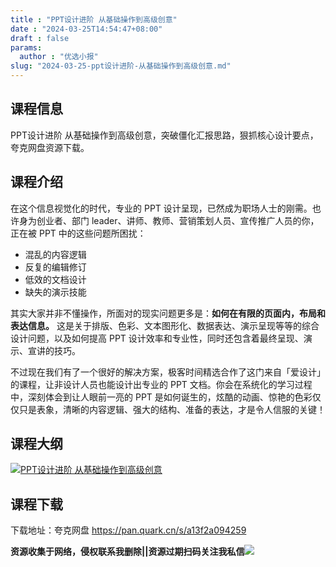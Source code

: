 ```yaml
---
title : "PPT设计进阶 从基础操作到高级创意"
date : "2024-03-25T14:54:47+08:00"
draft : false
params:
  author : "优选小报"
slug: "2024-03-25-ppt设计进阶-从基础操作到高级创意.md"
---
```


## 课程信息

PPT设计进阶 从基础操作到高级创意，突破僵化汇报思路，狠抓核心设计要点，夸克网盘资源下载。

## 课程介绍

在这个信息视觉化的时代，专业的 PPT 设计呈现，已然成为职场人士的刚需。也许身为创业者、部门
leader、讲师、教师、营销策划人员、宣传推广人员的你，正在被 PPT 中的这些问题所困扰：

  * 混乱的内容逻辑
  * 反复的编辑修订
  * 低效的文档设计
  * 缺失的演示技能

其实大家并非不懂操作，所面对的现实问题更多是：**如何在有限的页面内，布局和表达信息。**
这是关于排版、色彩、文本图形化、数据表达、演示呈现等等的综合设计问题，以及如何提高 PPT 设计效率和专业性，同时还包含着最终呈现、演示、宣讲的技巧。

不过现在我们有了一个很好的解决方案，极客时间精选合作了这门来自「爱设计」的课程，让非设计人员也能设计出专业的 PPT
文档。你会在系统化的学习过程中，深刻体会到让人眼前一亮的 PPT
是如何诞生的，炫酷的动画、惊艳的色彩仅仅只是表象，清晰的内容逻辑、强大的结构、准备的表达，才是令人信服的关键！

## 课程大纲

[![PPT设计进阶
从基础操作到高级创意](//img7-1.zhekoulieshou.com/mmbiz_png/iaHBVewvSIbAjcr9g6TlCXSfiaDqkbzuEzRFZrx4vVI03xpQoln2GmCLic2Zsiaf3T7ZBbUicFRTS8WpibyYc1JCj9og/0)](//img7-1.zhekoulieshou.com/mmbiz_png/iaHBVewvSIbAjcr9g6TlCXSfiaDqkbzuEzRFZrx4vVI03xpQoln2GmCLic2Zsiaf3T7ZBbUicFRTS8WpibyYc1JCj9og/0)

## 课程下载

下载地址：夸克网盘 https://pan.quark.cn/s/a13f2a094259

**资源收集于网络，侵权联系我删除||资源过期扫码关注我私信**![](//img7-1.zhekoulieshou.com/mmbiz_jpg/iaHBVewvSIbAjcr9g6TlCXSfiaDqkbzuEzp207hVzPqT4YGQOAazQ1KNHCeACbia5Lzq4Ckwibe48iar1q7lgVP1o3w/640?wx_fmt=jpeg&from=appmsg)


